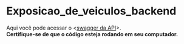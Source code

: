 # Exposicao_de_veiculos_backend

 Aqui você pode acessar o <[swagger da API](http://localhost:8080/exposicao/swagger-ui.html)>.  
 **Certifique-se de que o código esteja rodando em seu computador.**
